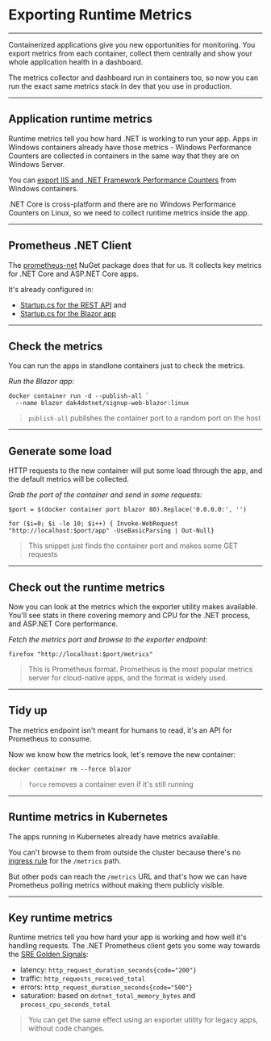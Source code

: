 # Exporting Runtime Metrics

---

Containerized applications give you new opportunities for monitoring. You export metrics from each container, collect them centrally and show your whole application health in a dashboard.

The metrics collector and dashboard run in containers too, so now you can run the exact same metrics stack in dev that you use in production.

---

## Application runtime metrics

Runtime metrics tell you how hard .NET is working to run your app. Apps in Windows containers already have those metrics - Windows Performance Counters are collected in containers in the same way that they are on Windows Server.

You can [export IIS and .NET Framework Performance Counters](https://github.com/dockersamples/aspnet-monitoring) from Windows containers.

.NET Core is cross-platform and there are no Windows Performance Counters on Linux, so we need to collect runtime metrics inside the app.

---

## Prometheus .NET Client

The [prometheus-net](https://github.com/prometheus-net/prometheus-net) NuGet package does that for us. It collects key metrics for .NET Core and ASP.NET Core apps.

It's already configured in:

- [Startup.cs for the REST API](./src/SignUp.Api.ReferenceData/Startup.cs) and
- [Startup.cs for the Blazor app](./src/SignUp.Web.Blazor/Startup.cs)

---

## Check the metrics

You can run the apps in standlone containers just to check the metrics.

_Run the Blazor app:_

```
docker container run -d --publish-all `
  --name blazor dak4dotnet/signup-web-blazor:linux
```

> `publish-all` publishes the container port to a random port on the host

---

## Generate some load

HTTP requests to the new container will put some load through the app, and the default metrics will be collected.

_Grab the port of the container and send in some requests:_

```
$port = $(docker container port blazor 80).Replace('0.0.0.0:', '')

for ($i=0; $i -le 10; $i++) { Invoke-WebRequest "http://localhost:$port/app" -UseBasicParsing | Out-Null}
```

> This snippet just finds the container port and makes some GET requests

---

## Check out the runtime metrics

Now you can look at the metrics which the exporter utility makes available. You'll see stats in there covering memory and CPU for the .NET process, and ASP.NET Core performance.

_Fetch the metrics port and browse to the exporter endpoint:_

```
firefox "http://localhost:$port/metrics"
```

> This is Prometheus format. Prometheus is the most popular metrics server for cloud-native apps, and the format is widely used.

---

## Tidy up

The metrics endpoint isn't meant for humans to read, it's an API for Prometheus to consume.

Now we know how the metrics look, let's remove the new container:

```
docker container rm --force blazor
```

> `force` removes a container even if it's still running

---

## Runtime metrics in Kubernetes

The apps running in Kubernetes already have metrics available.

You can't browse to them from outside the cluster because there's no [ingress rule](./k8s/ingress.yml) for the `/metrics` path.

But other pods can reach the `/metrics` URL and that's how we can have Prometheus polling metrics without making them publicly visible.

---

## Key runtime metrics

Runtime metrics tell you how hard your app is working and how well it's handling requests. The .NET Prometheus client gets you some way towards the [SRE Golden Signals](https://www.infoq.com/articles/monitoring-SRE-golden-signals/):

- latency: `http_request_duration_seconds{code="200"}`
- traffic: `http_requests_received_total`
- errors: `http_request_duration_seconds{code="500"}`
- saturation: based on `dotnet_total_memory_bytes` and `process_cpu_seconds_total`

> You can get the same effect using an exporter utility for legacy apps, without code changes.
